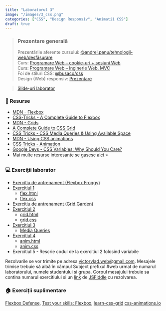 ```yaml
---
title: "Laboratorul 3"
image: "/images/3_css.png"
categories: ["CSS", "Design Responsiv", "Animatii CSS"]
draft: true
---
```


> ### ️Prezentare generală
> Prezentările aferente cursului: <a href="https://profs.info.uaic.ro/~andrei.panu/courses/web/web-film.html" target="_blank">@andrei.panu/tehnologii-web/desfășurare </a> \
> Curs: <a href="https://profs.info.uaic.ro/~busaco/teach/courses/web/presentations/web03ProgramareWeb-HTTP-cookie-sesiune.pdf" target="_blank">Programare Web – cookie-uri + sesiuni Web</a> \
> Curs: <a href="https://profs.info.uaic.ro/~busaco/teach/courses/web/presentations/web04DezvoltareaAplicatiilorWeb-InginerieWeb.pdf" target="_blank">Programare Web – Inginerie Web. MVC</a> \
> Foi de stiluri CSS: <a href="https://profs.info.uaic.ro/~busaco/teach/labs/css" target="_blank">@busaco/css </a> \
> Design (Web) responsiv: <a href="https://www.slideshare.net/busaco/design-web-responsiv" target="_blank">Prezentare </a>

<blockquote class="slides">
    <a href="https://docs.google.com/presentation/d/e/2PACX-1vROBW8b7Eugt7nG_ebncQbRQ7AZaHxzvYJ6gv-SUFDAWaSB4And7GhHDgzwtN_6Vi9VLRF-teZohiNR/pub?start=false&loop=false&delayms=3000" class="slides-link">Slide-uri laborator</a>
</blockquote>

### 📖 Resurse
- <a href="https://developer.mozilla.org/en-US/docs/Learn/CSS/CSS_layout/Flexbox" target="_blank">MDN - Flexbox</a>
- <a href="https://css-tricks.com/snippets/css/a-guide-to-flexbox/" target="_blank">CSS-Tricks - A Complete Guide to Flexbox</a>
- <a href="https://developer.mozilla.org/en-US/docs/Learn/CSS/CSS_layout/Grids" target="_blank">MDN - Grids</a>
- <a href="https://css-tricks.com/snippets/css/complete-guide-grid" target="_blank">A Complete Guide to CSS Grid</a>
- <a href="https://css-tricks.com/css-media-queries" target="_blank">CSS Tricks - CSS Media Queries & Using Available Space</a>
- <a href="https://developer.mozilla.org/en-US/docs/Web/CSS/CSS_Animations/Using_CSS_animations" target="_blank">MDN - Using CSS animations</a>
- <a href="https://css-tricks.com/almanac/properties/a/animation" target="_blank">CSS Tricks - Animation</a>
- <a href="https://developers.google.com/web/updates/2016/02/css-variables-why-should-you-care" target="_blank">Google Devs - CSS Variables: Why Should You Care?</a>
- Mai multe resurse interesante se gasesc   <a href="https://profs.info.uaic.ro/~busaco/teach/courses/web/web-film.html" target="_blank">aici </a> ⭐

### 💻 Exerciții laborator
- <a href="https://flexboxfroggy.com" target="_blank">Exercitiu de antrenament (Flexbox Froggy)</a>
- <a href="https://raw.githubusercontent.com/victorvlad19/web/master/_posts/imagini/L3_Ex1.png" target="_blank">Exercitiul 1</a>
    - <a href="https://raw.githubusercontent.com/victorvlad19/web/master/_posts/code/flex.html" target="_blank">flex.html</a>
    - <a href="https://raw.githubusercontent.com/victorvlad19/web/master/_posts/code/flex.css" target="_blank">flex.css</a>
- <a href="https://cssgridgarden.com" target="_blank">Exercitiu de antrenament (Grid Garden)</a>
- <a href="https://github.com/victorvlad19/web/raw/master/_posts/imagini/L3_Ex2.png" target="_blank">Exercitiul 2</a>
    - <a href="https://raw.githubusercontent.com/victorvlad19/web/master/_posts/code/grid.html" target="_blank">grid.html</a>
    - <a href="https://raw.githubusercontent.com/victorvlad19/web/master/_posts/code/grid.css" target="_blank">grid.css</a>
- <a href="https://raw.githubusercontent.com/victorvlad19/web/master/_posts/imagini/L3_Ex3.gif" target="_blank">Exercitiul 3</a>
    - <a href="https://gist.githubusercontent.com/gokulkrishh/242e68d1ee94ad05f488/raw/c6dbc8ecc81d24c2eaf901de7fd376161fb12518/media-query.css" target="_blank">Media Queries</a>
- <a href="https://github.com/victorvlad19/web/raw/master/_posts/imagini/L3_Ex4.gif" target="_blank">Exercitiul 4</a>
    - <a href="https://raw.githubusercontent.com/victorvlad19/web/master/_posts/code/anim.html" target="_blank">anim.html</a>
    - <a href="https://raw.githubusercontent.com/victorvlad19/web/master/_posts/code/anim.css" target="_blank">anim.css</a>
- <span>Exercitiul 5 - Rescrie codul de la exercitiul 2 folosind variabile</span>

Rezolvarile se vor trimite pe adresa <a href="mailto:victorvlad.web@gmail.com" target="_blank">victorvlad.web@gmail.com</a>. Mesajele trimise  trebuie să aibă în câmpul Subject prefixul #web urmat de numarul laboratorului, numele studentului si grupa.
Corpul mesajului trebuie sa contina numarul exercitiului si un <a href="https://github.com/victorvlad19/web/raw/master/_posts/imagini/JSFiddle_Link.png" target="_blank">link</a>  de <a href="https://jsfiddle.net" target="_blank">JSFiddle</a> cu rezolvarea.


### 🏠 Exerciții suplimentare
<a href="http://www.flexboxdefense.com" target="_blank">Flexbox Defense</a>,
<a href="https://developer.mozilla.org/en-US/docs/Learn/CSS/CSS_layout/Flexbox_skills" target="_blank">Test your skills: Flexbox</a>,
<a href="https://eneax.github.io/learn-css-grid/" target="_blank">learn-css-grid</a>
<a href="https://css-animations.io/" target="_blank">css-animations.io</a>
